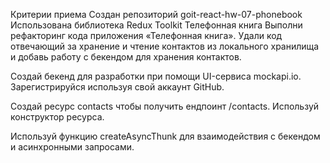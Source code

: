Критерии приема Создан репозиторий goit-react-hw-07-phonebook Использована
библиотека Redux Toolkit Телефонная книга Выполни рефакторинг кода приложения
«Телефонная книга». Удали код отвечающий за хранение и чтение контактов из
локального хранилища и добавь работу с бекендом для хранения контактов.

Создай бекенд для разработки при помощи UI-сервиса mockapi.io. Зарегистрируйся
используя свой аккаунт GitHub.

Создай ресурс contacts чтобы получить ендпоинт /contacts. Используй конструктор
ресурса.

Используй функцию createAsyncThunk для взаимодействия с бекендом и асинхронными
запросами.
